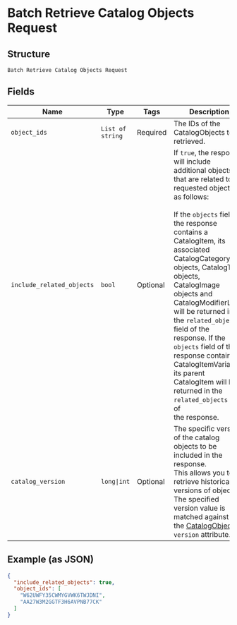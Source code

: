 
# Batch Retrieve Catalog Objects Request

## Structure

`Batch Retrieve Catalog Objects Request`

## Fields

| Name | Type | Tags | Description |
|  --- | --- | --- | --- |
| `object_ids` | `List of string` | Required | The IDs of the CatalogObjects to be retrieved. |
| `include_related_objects` | `bool` | Optional | If `true`, the response will include additional objects that are related to the<br>requested objects, as follows:<br><br>If the `objects` field of the response contains a CatalogItem, its associated<br>CatalogCategory objects, CatalogTax objects, CatalogImage objects and<br>CatalogModifierLists will be returned in the `related_objects` field of the<br>response. If the `objects` field of the response contains a CatalogItemVariation,<br>its parent CatalogItem will be returned in the `related_objects` field of<br>the response. |
| `catalog_version` | `long\|int` | Optional | The specific version of the catalog objects to be included in the response.<br>This allows you to retrieve historical versions of objects. The specified version value is matched against<br>the [CatalogObject](/doc/models/catalog-object.md)s' `version` attribute. |

## Example (as JSON)

```json
{
  "include_related_objects": true,
  "object_ids": [
    "W62UWFY35CWMYGVWK6TWJDNI",
    "AA27W3M2GGTF3H6AVPNB77CK"
  ]
}
```

